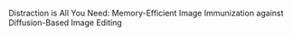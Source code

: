Distraction is All You Need: Memory-Efficient Image Immunization against Diffusion-Based Image Editing
